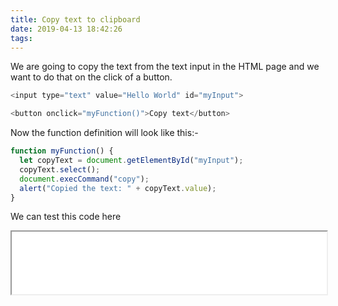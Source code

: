```yaml
---
title: Copy text to clipboard
date: 2019-04-13 18:42:26
tags:
---
```

We are going to copy the text from the text input in the HTML page and we want to do that on the click of a button.

```js
<input type="text" value="Hello World" id="myInput">

<button onclick="myFunction()">Copy text</button>
```
Now the function definition will look like this:-
```js
function myFunction() {
  let copyText = document.getElementById("myInput");
  copyText.select();
  document.execCommand("copy");
  alert("Copied the text: " + copyText.value);
}
```
We can test this code here
<iframe width="100%" height="100" src="//jsfiddle.net/mohitmogambo/5pf6ec1u/4/embedded/result/" allowfullscreen="allowfullscreen" allowpaymentrequest frameborder="1"></iframe>